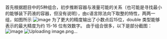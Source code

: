 首先根据题目中的5种组合，初步推断容器与液量可能的关系（也可能是寻找最小的能够装下药液的容器，但没有说明），由c语言除法向下取整的特性，两两一组，如图所示
![image](https://github.com/ispTao/code/assets/157105980/9269a9d6-81a0-4d48-8765-47bc3f45a81b)
为了更大的精度输出了小数点后15位，double 类型能够表示的最大精度为约 15-16 位有效数字。
由于组合很多，以下是部分截图：
![image](https://github.com/ispTao/code/assets/157105980/e3e887e6-d9dd-41d8-9a6f-6a6d0ea7d583)
![Uploading image.png…]()
